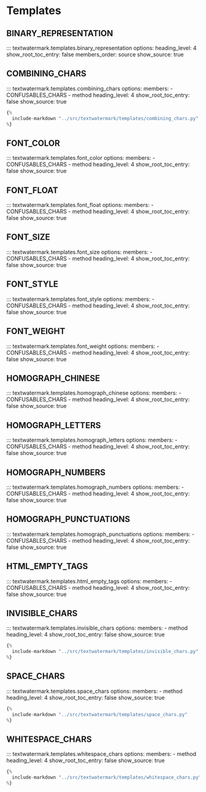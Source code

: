 # Templates

## BINARY_REPRESENTATION

::: textwatermark.templates.binary_representation
    options:
      heading_level: 4
      show_root_toc_entry: false
      members_order: source
      show_source: true

## COMBINING_CHARS

::: textwatermark.templates.combining_chars
    options:
      members:
        - CONFUSABLES_CHARS
        - method
      heading_level: 4
      show_root_toc_entry: false
      show_source: true

```py
{%
  include-markdown "../src/textwatermark/templates/combining_chars.py"
%}
```

## FONT_COLOR

::: textwatermark.templates.font_color
    options:
      members:
        - CONFUSABLES_CHARS
        - method
      heading_level: 4
      show_root_toc_entry: false
      show_source: true

## FONT_FLOAT

::: textwatermark.templates.font_float
    options:
      members:
        - CONFUSABLES_CHARS
        - method
      heading_level: 4
      show_root_toc_entry: false
      show_source: true

## FONT_SIZE

::: textwatermark.templates.font_size
    options:
      members:
        - CONFUSABLES_CHARS
        - method
      heading_level: 4
      show_root_toc_entry: false
      show_source: true

## FONT_STYLE

::: textwatermark.templates.font_style
    options:
      members:
        - CONFUSABLES_CHARS
        - method
      heading_level: 4
      show_root_toc_entry: false
      show_source: true

## FONT_WEIGHT

::: textwatermark.templates.font_weight
    options:
      members:
        - CONFUSABLES_CHARS
        - method
      heading_level: 4
      show_root_toc_entry: false
      show_source: true

## HOMOGRAPH_CHINESE

::: textwatermark.templates.homograph_chinese
    options:
      members:
        - CONFUSABLES_CHARS
        - method
      heading_level: 4
      show_root_toc_entry: false
      show_source: true

## HOMOGRAPH_LETTERS

::: textwatermark.templates.homograph_letters
    options:
      members:
        - CONFUSABLES_CHARS
        - method
      heading_level: 4
      show_root_toc_entry: false
      show_source: true

## HOMOGRAPH_NUMBERS

::: textwatermark.templates.homograph_numbers
    options:
      members:
        - CONFUSABLES_CHARS
        - method
      heading_level: 4
      show_root_toc_entry: false
      show_source: true

## HOMOGRAPH_PUNCTUATIONS

::: textwatermark.templates.homograph_punctuations
    options:
      members:
        - CONFUSABLES_CHARS
        - method
      heading_level: 4
      show_root_toc_entry: false
      show_source: true

## HTML_EMPTY_TAGS

::: textwatermark.templates.html_empty_tags
    options:
      members:
        - CONFUSABLES_CHARS
        - method
      heading_level: 4
      show_root_toc_entry: false
      show_source: true

## INVISIBLE_CHARS

::: textwatermark.templates.invisible_chars
    options:
      members:
        - method
      heading_level: 4
      show_root_toc_entry: false
      show_source: true

```py
{%
  include-markdown "../src/textwatermark/templates/invisible_chars.py"
%}
```

## SPACE_CHARS

::: textwatermark.templates.space_chars
    options:
      members:
        - method
      heading_level: 4
      show_root_toc_entry: false
      show_source: true

```py
{%
  include-markdown "../src/textwatermark/templates/space_chars.py"
%}
```

## WHITESPACE_CHARS

::: textwatermark.templates.whitespace_chars
    options:
      members:
        - method
      heading_level: 4
      show_root_toc_entry: false
      show_source: true

```py
{%
  include-markdown "../src/textwatermark/templates/whitespace_chars.py"
%}
```
